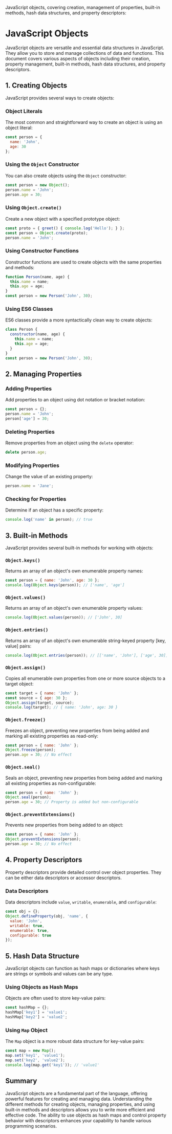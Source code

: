 JavaScript objects, covering creation, management of properties, built-in methods, hash data structures, and property descriptors:

# JavaScript Objects

JavaScript objects are versatile and essential data structures in JavaScript. They allow you to store and manage collections of data and functions. This document covers various aspects of objects including their creation, property management, built-in methods, hash data structures, and property descriptors.

## 1. Creating Objects

JavaScript provides several ways to create objects:

### Object Literals

The most common and straightforward way to create an object is using an object literal:
```javascript
const person = {
  name: 'John',
  age: 30
};
```

### Using the `Object` Constructor

You can also create objects using the `Object` constructor:
```javascript
const person = new Object();
person.name = 'John';
person.age = 30;
```

### Using `Object.create()`

Create a new object with a specified prototype object:
```javascript
const proto = { greet() { console.log('Hello'); } };
const person = Object.create(proto);
person.name = 'John';
```

### Using Constructor Functions

Constructor functions are used to create objects with the same properties and methods:
```javascript
function Person(name, age) {
  this.name = name;
  this.age = age;
}
const person = new Person('John', 30);
```

### Using ES6 Classes

ES6 classes provide a more syntactically clean way to create objects:
```javascript
class Person {
  constructor(name, age) {
    this.name = name;
    this.age = age;
  }
}
const person = new Person('John', 30);
```

## 2. Managing Properties

### Adding Properties

Add properties to an object using dot notation or bracket notation:
```javascript
const person = {};
person.name = 'John';
person['age'] = 30;
```

### Deleting Properties

Remove properties from an object using the `delete` operator:
```javascript
delete person.age;
```

### Modifying Properties

Change the value of an existing property:
```javascript
person.name = 'Jane';
```

### Checking for Properties

Determine if an object has a specific property:
```javascript
console.log('name' in person); // true
```

## 3. Built-in Methods

JavaScript provides several built-in methods for working with objects:

### `Object.keys()`

Returns an array of an object's own enumerable property names:
```javascript
const person = { name: 'John', age: 30 };
console.log(Object.keys(person)); // ['name', 'age']
```

### `Object.values()`

Returns an array of an object's own enumerable property values:
```javascript
console.log(Object.values(person)); // ['John', 30]
```

### `Object.entries()`

Returns an array of an object's own enumerable string-keyed property [key, value] pairs:
```javascript
console.log(Object.entries(person)); // [['name', 'John'], ['age', 30]]
```

### `Object.assign()`

Copies all enumerable own properties from one or more source objects to a target object:
```javascript
const target = { name: 'John' };
const source = { age: 30 };
Object.assign(target, source);
console.log(target); // { name: 'John', age: 30 }
```

### `Object.freeze()`

Freezes an object, preventing new properties from being added and marking all existing properties as read-only:
```javascript
const person = { name: 'John' };
Object.freeze(person);
person.age = 30; // No effect
```

### `Object.seal()`

Seals an object, preventing new properties from being added and marking all existing properties as non-configurable:
```javascript
const person = { name: 'John' };
Object.seal(person);
person.age = 30; // Property is added but non-configurable
```

### `Object.preventExtensions()`

Prevents new properties from being added to an object:
```javascript
const person = { name: 'John' };
Object.preventExtensions(person);
person.age = 30; // No effect
```

## 4. Property Descriptors

Property descriptors provide detailed control over object properties. They can be either data descriptors or accessor descriptors.

### Data Descriptors

Data descriptors include `value`, `writable`, `enumerable`, and `configurable`:
```javascript
const obj = {};
Object.defineProperty(obj, 'name', {
  value: 'John',
  writable: true,
  enumerable: true,
  configurable: true
});
```

## 5. Hash Data Structure

JavaScript objects can function as hash maps or dictionaries where keys are strings or symbols and values can be any type.

### Using Objects as Hash Maps

Objects are often used to store key-value pairs:
```javascript
const hashMap = {};
hashMap['key1'] = 'value1';
hashMap['key2'] = 'value2';
```

### Using `Map` Object

The `Map` object is a more robust data structure for key-value pairs:
```javascript
const map = new Map();
map.set('key1', 'value1');
map.set('key2', 'value2');
console.log(map.get('key1')); // 'value1'
```

## Summary

JavaScript objects are a fundamental part of the language, offering powerful features for creating and managing data. Understanding the different methods for creating objects, managing properties, and using built-in methods and descriptors allows you to write more efficient and effective code. The ability to use objects as hash maps and control property behavior with descriptors enhances your capability to handle various programming scenarios.
```